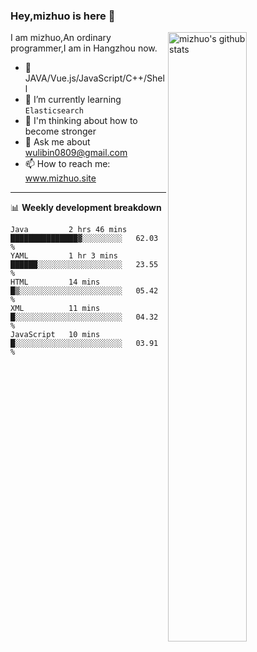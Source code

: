 ### Hey,mizhuo is here 👋

<img align="right" alt="mizhuo's github stats" width="50%" src="https://github-readme-stats.vercel.app/api?username=mizhuo&theme=tokyonight&show_icons=true">

I am mizhuo,An ordinary programmer,I am in Hangzhou now.

- 🔭 JAVA/Vue.js/JavaScript/C++/Shell
- 🌱 I’m currently learning `Elasticsearch`
- 🤔 I'm thinking about how to become stronger
- 💬 Ask me about wulibin0809@gmail.com
- 📫 How to reach me: www.mizhuo.site

---
📊 **Weekly development breakdown**

<!--START_SECTION:waka-->
```text
Java         2 hrs 46 mins   ███████████████▓░░░░░░░░░   62.03 % 
YAML         1 hr 3 mins     ██████░░░░░░░░░░░░░░░░░░░   23.55 % 
HTML         14 mins         █▒░░░░░░░░░░░░░░░░░░░░░░░   05.42 % 
XML          11 mins         █░░░░░░░░░░░░░░░░░░░░░░░░   04.32 % 
JavaScript   10 mins         █░░░░░░░░░░░░░░░░░░░░░░░░   03.91 % 
```
<!--END_SECTION:waka-->
